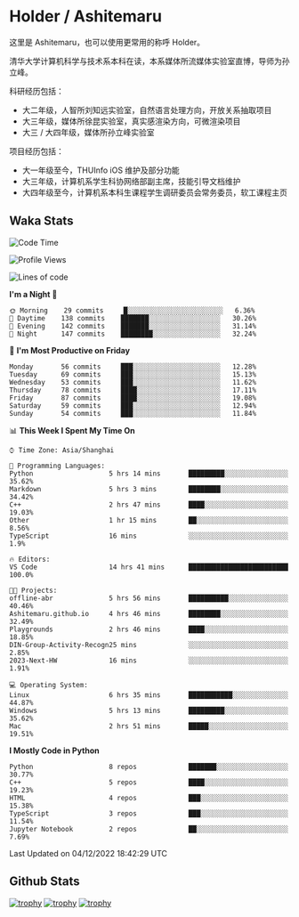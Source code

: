 # Holder / Ashitemaru

这里是 Ashitemaru，也可以使用更常用的称呼 Holder。

清华大学计算机科学与技术系本科在读，本系媒体所流媒体实验室直博，导师为孙立峰。

科研经历包括：

- 大二年级，人智所刘知远实验室，自然语言处理方向，开放关系抽取项目
- 大三年级，媒体所徐昆实验室，真实感渲染方向，可微渲染项目
- 大三 / 大四年级，媒体所孙立峰实验室

项目经历包括：

- 大一年级至今，THUInfo iOS 维护及部分功能
- 大三年级，计算机系学生科协网络部副主席，技能引导文档维护
- 大四年级至今，计算机系本科生课程学生调研委员会常务委员，软工课程主页

## Waka Stats

<!--START_SECTION:waka-->
![Code Time](http://img.shields.io/badge/Code%20Time-287%20hrs%2039%20mins-blue)

![Profile Views](http://img.shields.io/badge/Profile%20Views-0-blue)

![Lines of code](https://img.shields.io/badge/From%20Hello%20World%20I%27ve%20Written-327%20Thousand%20lines%20of%20code-blue)

**I'm a Night 🦉** 

```text
🌞 Morning    29 commits     █░░░░░░░░░░░░░░░░░░░░░░░░   6.36% 
🌆 Daytime    138 commits    ███████░░░░░░░░░░░░░░░░░░   30.26% 
🌃 Evening    142 commits    ███████░░░░░░░░░░░░░░░░░░   31.14% 
🌙 Night      147 commits    ████████░░░░░░░░░░░░░░░░░   32.24%

```
📅 **I'm Most Productive on Friday** 

```text
Monday       56 commits     ███░░░░░░░░░░░░░░░░░░░░░░   12.28% 
Tuesday      69 commits     ███░░░░░░░░░░░░░░░░░░░░░░   15.13% 
Wednesday    53 commits     ███░░░░░░░░░░░░░░░░░░░░░░   11.62% 
Thursday     78 commits     ████░░░░░░░░░░░░░░░░░░░░░   17.11% 
Friday       87 commits     ████░░░░░░░░░░░░░░░░░░░░░   19.08% 
Saturday     59 commits     ███░░░░░░░░░░░░░░░░░░░░░░   12.94% 
Sunday       54 commits     ███░░░░░░░░░░░░░░░░░░░░░░   11.84%

```


📊 **This Week I Spent My Time On** 

```text
⌚︎ Time Zone: Asia/Shanghai

💬 Programming Languages: 
Python                   5 hrs 14 mins       █████████░░░░░░░░░░░░░░░░   35.62% 
Markdown                 5 hrs 3 mins        ████████░░░░░░░░░░░░░░░░░   34.42% 
C++                      2 hrs 47 mins       ████░░░░░░░░░░░░░░░░░░░░░   19.03% 
Other                    1 hr 15 mins        ██░░░░░░░░░░░░░░░░░░░░░░░   8.56% 
TypeScript               16 mins             ░░░░░░░░░░░░░░░░░░░░░░░░░   1.9%

🔥 Editors: 
VS Code                  14 hrs 41 mins      █████████████████████████   100.0%

🐱‍💻 Projects: 
offline-abr              5 hrs 56 mins       ██████████░░░░░░░░░░░░░░░   40.46% 
Ashitemaru.github.io     4 hrs 46 mins       ████████░░░░░░░░░░░░░░░░░   32.49% 
Playgrounds              2 hrs 46 mins       ████░░░░░░░░░░░░░░░░░░░░░   18.85% 
DIN-Group-Activity-Recogn25 mins             ░░░░░░░░░░░░░░░░░░░░░░░░░   2.85% 
2023-Next-HW             16 mins             ░░░░░░░░░░░░░░░░░░░░░░░░░   1.91%

💻 Operating System: 
Linux                    6 hrs 35 mins       ███████████░░░░░░░░░░░░░░   44.87% 
Windows                  5 hrs 13 mins       █████████░░░░░░░░░░░░░░░░   35.62% 
Mac                      2 hrs 51 mins       █████░░░░░░░░░░░░░░░░░░░░   19.51%

```

**I Mostly Code in Python** 

```text
Python                   8 repos             ███████░░░░░░░░░░░░░░░░░░   30.77% 
C++                      5 repos             ████░░░░░░░░░░░░░░░░░░░░░   19.23% 
HTML                     4 repos             ███░░░░░░░░░░░░░░░░░░░░░░   15.38% 
TypeScript               3 repos             ███░░░░░░░░░░░░░░░░░░░░░░   11.54% 
Jupyter Notebook         2 repos             ██░░░░░░░░░░░░░░░░░░░░░░░   7.69%

```



 Last Updated on 04/12/2022 18:42:29 UTC
<!--END_SECTION:waka-->

## Github Stats

[![trophy](https://github-profile-trophy.vercel.app/?username=Ashitemaru&column=7)](https://github.com/Ashitemaru)
[![trophy](https://github-readme-stats.vercel.app/api?username=Ashitemaru&show_icons=true&include_all_commits=true)](https://github.com/Ashitemaru)
[![trophy](https://github-readme-stats.vercel.app/api/top-langs/?username=Ashitemaru&layout=compact)](https://github.com/Ashitemaru)

<!--
**Ashitemaru/Ashitemaru** is a ✨ _special_ ✨ repository because its `README.md` (this file) appears on your GitHub profile.

Here are some ideas to get you started:

- 🔭 I’m currently working on ...
- 🌱 I’m currently learning ...
- 👯 I’m looking to collaborate on ...
- 🤔 I’m looking for help with ...
- 💬 Ask me about ...
- 📫 How to reach me: ...
- 😄 Pronouns: ...
- ⚡ Fun fact: ...
-->
